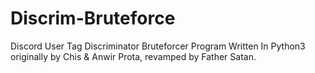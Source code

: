 # Discrim-Bruteforce
Discord User Tag Discriminator Bruteforcer Program Written In Python3 originally by Chis & Anwir Prota, revamped by Father Satan.
